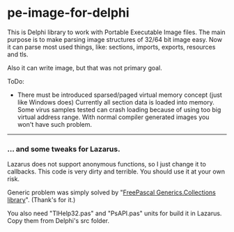 # pe-image-for-delphi

This is Delphi library to work with Portable Executable Image files.
The main purpose is to make parsing image structures of 32/64 bit image easy.
Now it can parse most used things, like: sections, imports, exports, resources and tls.

Also it can write image, but that was not primary goal.

ToDo:

- There must be introduced sparsed/paged virtual memory concept (just like Windows does)
  Currently all section data is loaded into memory.
  Some virus samples tested can crash loading because of using too big virtual address range.
  With normal compiler generated images you won't have such problem.


---

### ... and some tweaks for Lazarus.

Lazarus does not support anonymous functions, so I just change it to callbacks.
This code is very dirty and terrible. You should use it at your own risk.

Generic problem was simply solved by "[FreePascal Generics.Collections library](https://github.com/dathox/generics.collections)".
(Thank's for it.)

You also need "TlHelp32.pas" and "PsAPI.pas" units for build it in Lazarus.
Copy them from Delphi's src folder.
